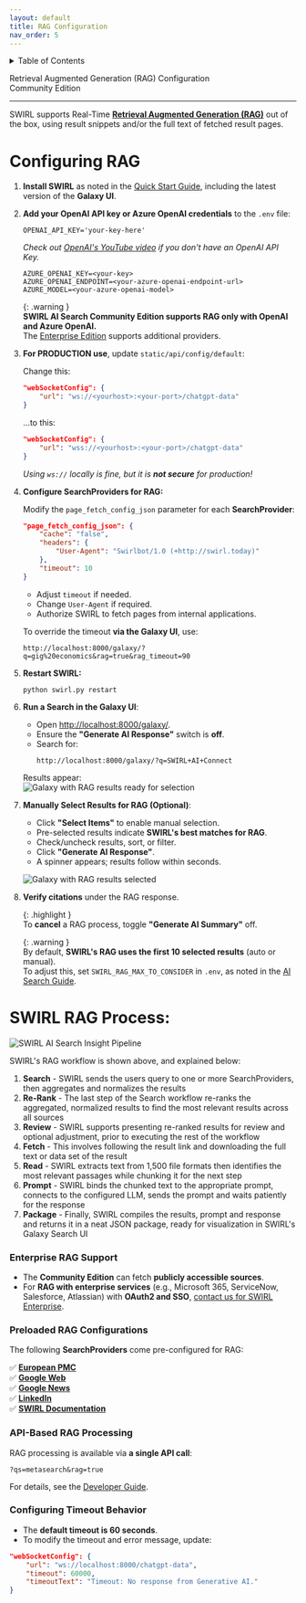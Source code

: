 ```yaml
---
layout: default
title: RAG Configuration
nav_order: 5
---
```

<details markdown="block">
  <summary>
    Table of Contents
  </summary>
  {: .text-delta }
- TOC
{:toc}
</details>

<span class="big-text">Retrieval Augmented Generation (RAG) Configuration</span><br/><span class="med-text">Community Edition</span>

---

SWIRL supports Real-Time **[Retrieval Augmented Generation (RAG)](index.html#what-is-retrieval-augmented-generation-rag-does-swirl-support-it)** out of the box, using result snippets and/or the full text of fetched result pages.  

# Configuring RAG  

1. **Install SWIRL** as noted in the [Quick Start Guide](Quick-Start.html#local-installation), including the latest version of the **Galaxy UI**.  

2. **Add your OpenAI API key or Azure OpenAI credentials** to the `.env` file:  

    ```shell
    OPENAI_API_KEY='your-key-here'
    ```

    *Check out [OpenAI's YouTube video](https://youtu.be/nafDyRsVnXU?si=YpvyaRvhX65vtBrb) if you don't have an OpenAI API Key.*  

    ```shell
    AZURE_OPENAI_KEY=<your-key>
    AZURE_OPENAI_ENDPOINT=<your-azure-openai-endpoint-url>
    AZURE_MODEL=<your-azure-openai-model>
    ```

    {: .warning }  
    **SWIRL AI Search Community Edition supports RAG only with OpenAI and Azure OpenAI.**  
    The [Enterprise Edition](AI-Connect.html#connecting-to-generative-ai-gai-and-large-language-models-llms) supports additional providers.  

3. **For PRODUCTION use**, update `static/api/config/default`:  

    Change this:  
    ```json
    "webSocketConfig": {
        "url": "ws://<yourhost>:<your-port>/chatgpt-data"
    }
    ```  
    ...to this:  
    ```json
    "webSocketConfig": {
        "url": "wss://<yourhost>:<your-port>/chatgpt-data"
    }
    ```  
    *Using `ws://` locally is fine, but it is **not secure** for production!*  

4. **Configure SearchProviders for RAG:**  

    Modify the `page_fetch_config_json` parameter for each **SearchProvider**:  

    ```json
    "page_fetch_config_json": {
        "cache": "false",
        "headers": {
            "User-Agent": "Swirlbot/1.0 (+http://swirl.today)"
        },
        "timeout": 10
    }
    ```  

    - Adjust `timeout` if needed.  
    - Change `User-Agent` if required.  
    - Authorize SWIRL to fetch pages from internal applications.  

    To override the timeout **via the Galaxy UI**, use:  
    ```
    http://localhost:8000/galaxy/?q=gig%20economics&rag=true&rag_timeout=90
    ```  

5. **Restart SWIRL:**  

    ```shell
    python swirl.py restart
    ```  

6. **Run a Search in the Galaxy UI**:  

    - Open [http://localhost:8000/galaxy/](http://localhost:8000/galaxy/).  
    - Ensure the **"Generate AI Response"** switch is **off**.  
    - Search for:  
      ```shell
      http://localhost:8000/galaxy/?q=SWIRL+AI+Connect
      ```  

    Results appear:  
    ![Galaxy with RAG results ready for selection](images/swirl_40_community_rag.png)  

7. **Manually Select Results for RAG (Optional)**:  

    - Click **"Select Items"** to enable manual selection.  
    - Pre-selected results indicate **SWIRL's best matches for RAG**.  
    - Check/uncheck results, sort, or filter.  
    - Click **"Generate AI Response"**.  
    - A spinner appears; results follow within seconds.  

    ![Galaxy with RAG results selected](images/swirl_40_rag_select.png)  

8. **Verify citations** under the RAG response.  

    {: .highlight }  
    To **cancel** a RAG process, toggle **"Generate AI Summary"** off.  

    {: .warning }  
    By default, **SWIRL's RAG uses the first 10 selected results** (auto or manual).  
    To adjust this, set `SWIRL_RAG_MAX_TO_CONSIDER` in `.env`, as noted in the [AI Search Guide](AI-Connect.html#configuration-options-1).  

# SWIRL RAG Process: 

![SWIRL AI Search Insight Pipeline](images/swirl_rag_pipeline.png)  

SWIRL's RAG workflow is shown above, and explained below:

1. **Search** - SWIRL sends the users query to one or more SearchProviders, then aggregates and normalizes the results
2. **Re-Rank** - The last step of the Search workflow re-ranks the aggregated, normalized results to find the most relevant results across all sources
3. **Review** - SWIRL supports presenting re-ranked results for review and optional adjustment, prior to executing the rest of the workflow
4. **Fetch** - This involves following the result link and downloading the full text or data set of the result
5. **Read** - SWIRL extracts text from 1,500 file formats then identifies the most relevant passages while chunking it for the next step
6. **Prompt** - SWIRL binds the chunked text to the appropriate prompt, connects to the configured LLM, sends the prompt and waits patiently for the response
7. **Package** - Finally, SWIRL compiles the results, prompt and response and returns it in a neat JSON package, ready for visualization in SWIRL's Galaxy Search UI

### Enterprise RAG Support 
- The **Community Edition** can fetch **publicly accessible sources**.  
- For **RAG with enterprise services** (e.g., Microsoft 365, ServiceNow, Salesforce, Atlassian) with **OAuth2 and SSO**, [contact us for SWIRL Enterprise](mailto:hello@swirlaiconnect.com).  

### Preloaded RAG Configurations  
The following **SearchProviders** come pre-configured for RAG:  

✅ **[European PMC](https://github.com/swirlai/swirl-search/blob/main/SearchProviders/europe_pmc.json)**  
✅ **[Google Web](https://github.com/swirlai/swirl-search/blob/main/SearchProviders/google.json)**  
✅ **[Google News](https://github.com/swirlai/swirl-search/blob/main/SearchProviders/google.json)**  
✅ **[LinkedIn](https://github.com/swirlai/swirl-search/blob/main/SearchProviders/google.json)**  
✅ **[SWIRL Documentation](https://github.com/swirlai/swirl-search/blob/main/SearchProviders/google.json)**  

### API-Based RAG Processing  
RAG processing is available via **a single API call**:  
```
?qs=metasearch&rag=true
```
For details, see the [Developer Guide](https://docs.swirl.today/Developer-Guide.html#get-synchronous-results-with-the-qs-url-parameter).  

### Configuring Timeout Behavior  
- The **default timeout is 60 seconds**.  
- To modify the timeout and error message, update:  

```json
"webSocketConfig": {
    "url": "ws://localhost:8000/chatgpt-data",
    "timeout": 60000,
    "timeoutText": "Timeout: No response from Generative AI."
}
```  